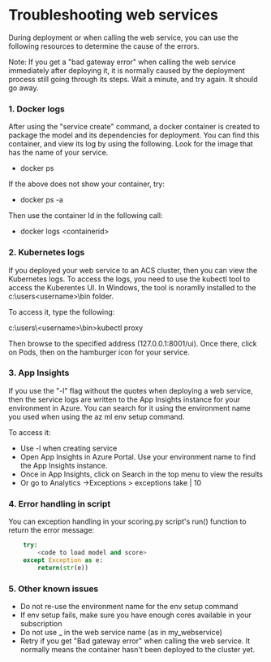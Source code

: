 # Troubleshooting web services
During deployment or when calling the web service, you can use the following resources to determine the cause of the errors.

Note: If you get a "bad gateway error" when calling the web service immediately after deploying it, it is normally caused by the deployment process still going through its steps. Wait a minute, and try again. It should go away.

### 1. Docker logs

After using the "service create" command, a docker container is created to package the model and its dependencies for deployment. You can find this container, and view its log by using the following. Look for the image that has the name of your service.

- docker ps

If the above does not show your container, try:

- docker ps -a

Then use the container Id in the following call:

- docker logs \<containerid>

### 2. Kubernetes logs

If you deployed your web service to an ACS cluster, then you can view the Kubernetes logs. To access the logs, you need to use the kubectl tool to access the Kuberentes UI. In Windows, the tool is noramlly installed to the c:\users\<username>\bin folder.

To access it, type the following:

c:\users\\\<username>\bin>kubectl proxy

Then browse to the specified address (127.0.0.1:8001/ui). Once there, click on Pods, then on the hamburger icon for your service.


### 3. App Insights

If you use the "-l" flag without the quotes when deploying a web service, then the service logs are written to the App Insights instance for your environment in Azure. You can search for it using the environment name you used when using the az ml env setup command.

To access it:

- Use -l when creating service
- Open App Insights in Azure Portal. Use your environment name to find the App Insights instance.
- Once in App Insights, click on Search in the top menu to view the results
- Or go to Analytics ->Exceptions > exceptions take | 10

### 4. Error handling in script

You can exception handling in your scoring.py script's run() function to return the error message:

```python
    try:
        <code to load model and score>
    except Exception as e:
        return(str(e))
```
### 5. Other known issues

 - Do not re-use the environment name for the env setup command
 - If env setup fails, make sure you have enough cores available in your subscription
 - Do not use _ in the web service name (as in my_webservice)
 - Retry if you get "Bad gateway error" when calling the web service. It normally means the container hasn't been deployed to the cluster yet.
